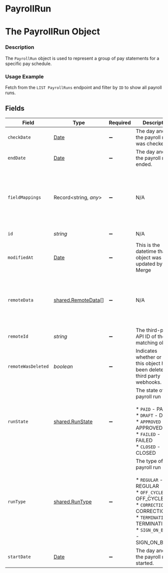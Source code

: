# PayrollRun

# The PayrollRun Object
### Description
The `PayrollRun` object is used to represent a group of pay statements for a specific pay schedule.

### Usage Example
Fetch from the `LIST PayrollRuns` endpoint and filter by `ID` to show all payroll runs.


## Fields

| Field                                                                                                                                                                    | Type                                                                                                                                                                     | Required                                                                                                                                                                 | Description                                                                                                                                                              | Example                                                                                                                                                                  |
| ------------------------------------------------------------------------------------------------------------------------------------------------------------------------ | ------------------------------------------------------------------------------------------------------------------------------------------------------------------------ | ------------------------------------------------------------------------------------------------------------------------------------------------------------------------ | ------------------------------------------------------------------------------------------------------------------------------------------------------------------------ | ------------------------------------------------------------------------------------------------------------------------------------------------------------------------ |
| `checkDate`                                                                                                                                                              | [Date](https://developer.mozilla.org/en-US/docs/Web/JavaScript/Reference/Global_Objects/Date)                                                                            | :heavy_minus_sign:                                                                                                                                                       | The day and time the payroll run was checked.                                                                                                                            | 2020-11-15T00:00:00Z                                                                                                                                                     |
| `endDate`                                                                                                                                                                | [Date](https://developer.mozilla.org/en-US/docs/Web/JavaScript/Reference/Global_Objects/Date)                                                                            | :heavy_minus_sign:                                                                                                                                                       | The day and time the payroll run ended.                                                                                                                                  | 2020-11-15T00:00:00Z                                                                                                                                                     |
| `fieldMappings`                                                                                                                                                          | Record<string, *any*>                                                                                                                                                    | :heavy_minus_sign:                                                                                                                                                       | N/A                                                                                                                                                                      | {<br/>"organization_defined_targets": {<br/>"custom_key": "custom_value"<br/>},<br/>"linked_account_defined_targets": {<br/>"custom_key": "custom_value"<br/>}<br/>}     |
| `id`                                                                                                                                                                     | *string*                                                                                                                                                                 | :heavy_minus_sign:                                                                                                                                                       | N/A                                                                                                                                                                      | 37336947-b3d4-4a4c-a310-ab6ab510e079                                                                                                                                     |
| `modifiedAt`                                                                                                                                                             | [Date](https://developer.mozilla.org/en-US/docs/Web/JavaScript/Reference/Global_Objects/Date)                                                                            | :heavy_minus_sign:                                                                                                                                                       | This is the datetime that this object was last updated by Merge                                                                                                          | 2021-10-16T00:00:00Z                                                                                                                                                     |
| `remoteData`                                                                                                                                                             | [shared.RemoteData](../../../sdk/models/shared/remotedata.md)[]                                                                                                          | :heavy_minus_sign:                                                                                                                                                       | N/A                                                                                                                                                                      | [<br/>{<br/>"path": "/payroll",<br/>"data": [<br/>"Varies by platform"<br/>]<br/>}<br/>]                                                                                 |
| `remoteId`                                                                                                                                                               | *string*                                                                                                                                                                 | :heavy_minus_sign:                                                                                                                                                       | The third-party API ID of the matching object.                                                                                                                           | 19202938                                                                                                                                                                 |
| `remoteWasDeleted`                                                                                                                                                       | *boolean*                                                                                                                                                                | :heavy_minus_sign:                                                                                                                                                       | Indicates whether or not this object has been deleted by third party webhooks.                                                                                           |                                                                                                                                                                          |
| `runState`                                                                                                                                                               | [shared.RunState](../../../sdk/models/shared/runstate.md)                                                                                                                | :heavy_minus_sign:                                                                                                                                                       | The state of the payroll run<br/><br/>* `PAID` - PAID<br/>* `DRAFT` - DRAFT<br/>* `APPROVED` - APPROVED<br/>* `FAILED` - FAILED<br/>* `CLOSED` - CLOSED                  | PAID                                                                                                                                                                     |
| `runType`                                                                                                                                                                | [shared.RunType](../../../sdk/models/shared/runtype.md)                                                                                                                  | :heavy_minus_sign:                                                                                                                                                       | The type of the payroll run<br/><br/>* `REGULAR` - REGULAR<br/>* `OFF_CYCLE` - OFF_CYCLE<br/>* `CORRECTION` - CORRECTION<br/>* `TERMINATION` - TERMINATION<br/>* `SIGN_ON_BONUS` - SIGN_ON_BONUS | REGULAR                                                                                                                                                                  |
| `startDate`                                                                                                                                                              | [Date](https://developer.mozilla.org/en-US/docs/Web/JavaScript/Reference/Global_Objects/Date)                                                                            | :heavy_minus_sign:                                                                                                                                                       | The day and time the payroll run started.                                                                                                                                | 2020-11-08T00:00:00Z                                                                                                                                                     |